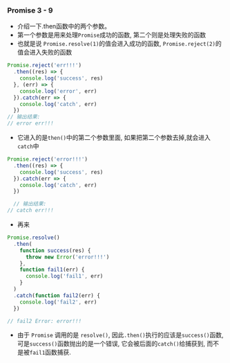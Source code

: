 ### Promise 3 - 9
- 介绍一下.then函数中的两个参数。
- 第一个参数是用来处理`Promise`成功的函数, 第二个则是处理失败的函数
- 也就是说 `Promise.resolve(1)`的值会进入成功的函数, `Promise.reject(2)`的值会进入失败的函数

```js
Promise.reject('err!!!')
  .then((res) => {
    console.log('success', res)
  }, (err) => {
    console.log('error', err)
  }).catch(err => {
    console.log('catch', err)
  })
// 输出结果:
// error err!!!
```
- 它进入的是`then()`中的第二个参数里面, 如果把第二个参数去掉,就会进入`catch`中

```js
Promise.reject('error!!!')
  .then((res) => {
    console.log('success', res)
  }).catch(err => {
    console.log('catch', err)
  })

  // 输出结果:
// catch err!!!
```

- 再来
```js
Promise.resolve()
  .then(
    function success(res) {
      throw new Error('error!!!')
    },
    function fail1(err) {
      console.log('fail1', err)
    }
  )
  .catch(function fail2(err) {
    console.log('fail2', err)
  })

// fail2 Error: error!!!
```
- 由于 `Promise` 调用的是 `resolve()`, 因此`.then()`执行的应该是`success()`函数, 可是`success()`函数抛出的是一个错误, 它会被后面的`catch()`给捕获到, 而不是被`fail1`函数捕获.

